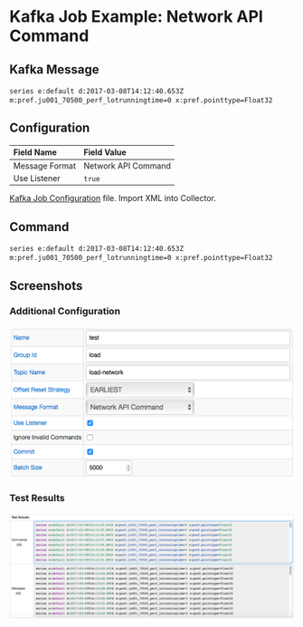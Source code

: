 # Kafka Job Example: Network API Command

## Kafka Message

```ls
series e:default d:2017-03-08T14:12:40.653Z m:pref.ju001_70500_perf_lotrunningtime=0 x:pref.pointtype=Float32
```

## Configuration

| Field Name     | Field Value         |
| :------------- | :------------------ |
| Message Format | Network API Command |
| Use Listener   | `true`              |

[Kafka Job Configuration](./kafka_job_configuration.xml) file. Import XML into Collector.

## Command

```ls
series e:default d:2017-03-08T14:12:40.653Z m:pref.ju001_70500_perf_lotrunningtime=0 x:pref.pointtype=Float32
```

## Screenshots

### Additional Configuration

![](./images/configuration.png)

### Test Results

![](./images/test_results.png)
